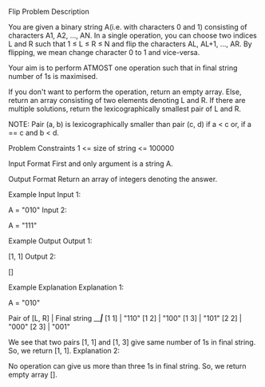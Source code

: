 

Flip
Problem Description

You are given a binary string A(i.e. with characters 0 and 1) consisting of characters A1, A2, ..., AN. In a single operation, you can choose two indices L and R such that 1 ≤ L ≤ R ≤ N and flip the characters AL, AL+1, ..., AR. By flipping, we mean change character 0 to 1 and vice-versa.

Your aim is to perform ATMOST one operation such that in final string number of 1s is maximised.

If you don't want to perform the operation, return an empty array. Else, return an array consisting of two elements denoting L and R. If there are multiple solutions, return the lexicographically smallest pair of L and R.

NOTE: Pair (a, b) is lexicographically smaller than pair (c, d) if a < c or, if a == c and b < d.



Problem Constraints
1 <= size of string <= 100000



Input Format
First and only argument is a string A.



Output Format
Return an array of integers denoting the answer.



Example Input
Input 1:

A = "010"
Input 2:

A = "111"


Example Output
Output 1:

[1, 1]
Output 2:

[]


Example Explanation
Explanation 1:

A = "010"

Pair of [L, R] | Final string
_______________|_____________
[1 1]          | "110"
[1 2]          | "100"
[1 3]          | "101"
[2 2]          | "000"
[2 3]          | "001"

We see that two pairs [1, 1] and [1, 3] give same number of 1s in final string. So, we return [1, 1].
Explanation 2:

No operation can give us more than three 1s in final string. So, we return empty array [].
